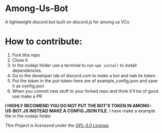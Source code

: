 # Among-Us-Bot
A lightweight discord bot built on discord.js for among us VCs

# How to contribute:
1. Fork this repo
2. Clone it
3. In the nodejs folder use a terminal to run `npm install` to install dependencies.
4. Go to the developer tab of discord.com to make a bot and nab its token.
5. Put the token in the put-token-here are of example_config.json and save it as config.json
6. When you commit new stuff to your forked repo and think it'll be of good use make a PR

**I HIGHLY RECOMEND YOU DO NOT PUT THE BOT'S TOKEN IN AMONG-US-BOT.JS INSTEAD MAKE A CONFIG.JSON FILE.** I have make a example file in the nodejs folder

*This Project is licensend under the [GPL-3.0 License](https://github.com/Lord-Giganticus/Among-Us-Bot/blob/main/LICENSE).*
